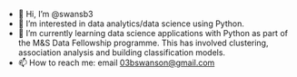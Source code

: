 - 👋 Hi, I’m @swansb3
- 👀 I’m interested in data analytics/data science using Python.
- 🌱 I’m currently learning data science applications with Python as part of the M&S Data Fellowship programme. This has involved clustering, association analysis and building classification models.
- 📫 How to reach me: email 03bswanson@gmail.com

<!---
swansb3/swansb3 is a ✨ special ✨ repository because its `README.md` (this file) appears on your GitHub profile.
You can click the Preview link to take a look at your changes.
--->
